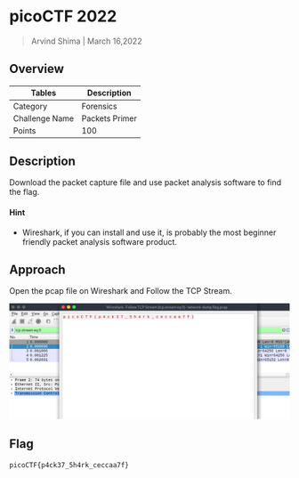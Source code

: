 # picoCTF 2022

> Arvind Shima | March 16,2022

## Overview

| Tables | Description |
| ------ | ----------- |
| Category | Forensics |
| Challenge Name | Packets Primer |
| Points | 100 |

## Description

Download the packet capture file and use packet analysis software to find the flag.

#### Hint

- Wireshark, if you can install and use it, is probably the most beginner friendly packet analysis software product.

## Approach

Open the pcap file on Wireshark and Follow the TCP Stream.

![network-dump](images/network-dump.png)

## Flag

```
picoCTF{p4ck37_5h4rk_ceccaa7f}
```
